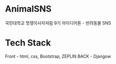 # AnimalSNS
국민대학교 멋쟁이사자처럼 9기 아이디어톤 - 반려동물 SNS

# Tech Stack
Front - html, css, Bootstrap, ZEPLIN
BACK - Djangow
